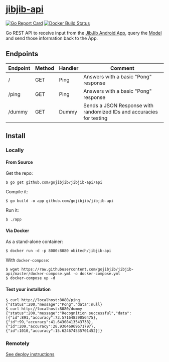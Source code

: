 # [jibjib-api](https://github.com/gojibjib/jibjib-api)

[![Go Report Card](https://goreportcard.com/badge/github.com/gojibjib/gopeana)](https://goreportcard.com/report/github.com/gojibjib/jibjib-api) [![Docker Build Status](https://img.shields.io/docker/build/obitech/jibjib-api.svg)](https://hub.docker.com/r/obitech/jibjib-api/builds/)

Go REST API to receive input from the [JibJib Android App](https://github.com/gojibjib/jibjib), query the [Model](https://github.com/gojibjib/jibjib-model) and send those information back to the App.

## Endpoints

Endpoint|Method|Handler|Comment
---|---|---|---
/|GET|Ping|Answers with a basic "Pong" response
/ping|GET|Ping|Answers with a basic "Pong" response
/dummy|GET|Dummy|Sends a JSON Response with randomized IDs and accuracies for testing

## Install
### Locally
#### From Source
Get the repo:

```
$ go get github.com/gojibjib/jibjib-api/api
```

Compile it:

```
$ go build -o app github.com/gojibjib/jibjib-api
```

Run it:

```
$ ./app
```

#### Via Docker
As a stand-alone container:

```
$ docker run -d -p 8080:8080 obitech/jibjib-api
```

With `docker-compose`:

```
$ wget https://raw.githubusercontent.com/gojibjib/jibjib-api/master/docker-compose.yml -o docker-compose.yml
$ docker-compose up -d
```

#### Test your installation

```
$ curl http://localhost:8080/ping
{"status":200,"message":"Pong","data":null}
$ curl http://localhost:8080/dummy
{"status":200,"message":"Recognition successful","data":[{"id":891,"accuracy":73.57164829056475},{"id":99,"accuracy":41.64308413543738},{"id":209,"accuracy":28.93046969671797},{"id":1010,"accuracy":15.624674535701452}]}
```

### Remotely
[See deploy instructions](https://github.com/gojibjib/jibjib-api/tree/master/deploy)